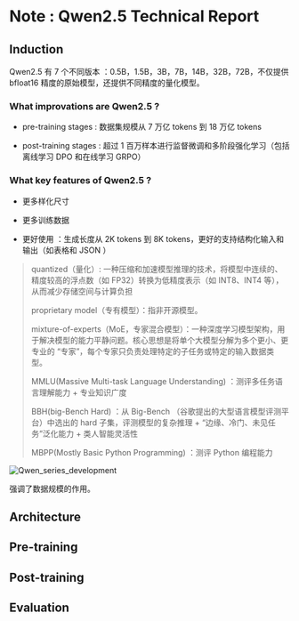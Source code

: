 # Note :  Qwen2.5 Technical Report

## Induction 

Qwen2.5 有 7 个不同版本 ：0.5B，1.5B，3B，7B，14B，32B，72B，不仅提供 bfloat16 精度的原始模型，还提供不同精度的量化模型。

### What improvations are Qwen2.5 ?

- pre-training stages : 数据集规模从 7 万亿 tokens 到 18 万亿 tokens 

- post-training stages : 超过 1 百万样本进行监督微调和多阶段强化学习（包括离线学习 DPO 和在线学习 GRPO）

### What key features of Qwen2.5 ?

- 更多样化尺寸

- 更多训练数据

- 更好使用 ：生成长度从 2K tokens 到 8K tokens，更好的支持结构化输入和输出（如表格和 JSON ）

> quantized（量化）: 一种压缩和加速模型推理的技术，将模型中连续的、精度较高的浮点数（如 FP32）转换为低精度表示（如 INT8、INT4 等），从而减少存储空间与计算负担
> 
>
> proprietary model（专有模型）：指非开源模型。
>
> mixture-of-experts（MoE，专家混合模型）：一种深度学习模型架构，用于解决模型的能力平静问题。核心思想是将单个大模型分解为多个更小、更专业的 “专家”，每个专家只负责处理特定的子任务或特定的输入数据类型。
>
> MMLU(Massive Multi-task Language Understanding) ：测评多任务语言理解能力 + 专业知识广度
>
> BBH(big-Bench Hard) ：从 Big-Bench （谷歌提出的大型语言模型评测平台）中选出的 hard 子集，评测模型的复杂推理 + “边缘、冷门、未见任务”泛化能力 + 类人智能灵活性
>
> MBPP(Mostly Basic Python Programming) ：测评 Python 编程能力
> 

![Qwen_series_development]()

强调了数据规模的作用。

## Architecture 




## Pre-training


## Post-training 


## Evaluation


